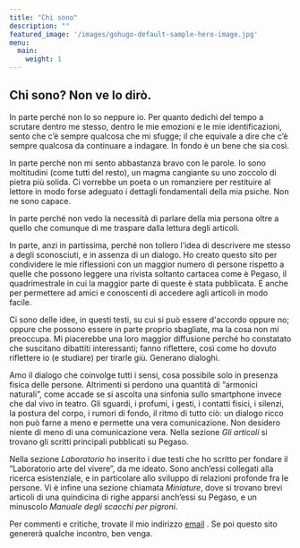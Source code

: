 ```yaml
---
title: "Chi sono"
description: ""
featured_image: '/images/gohugo-default-sample-hero-image.jpg'
menu:
  main:
    weight: 1
---
```

## Chi sono? Non ve lo dirò.

In parte perché non lo so neppure io. Per quanto dedichi del tempo a scrutare dentro me stesso, dentro le mie emozioni e le mie identificazioni, sento che c’è sempre qualcosa che mi sfugge; il che equivale a dire che c’è sempre qualcosa da continuare a indagare. In fondo è un bene che sia così.

In parte perché non mi sento abbastanza bravo con le parole. Io sono moltitudini (come tutti del resto), un magma cangiante su uno zoccolo di pietra più solida. Ci vorrebbe un poeta o un romanziere per restituire al lettore in modo forse adeguato i dettagli fondamentali della mia psiche. Non ne sono capace.

In parte perché non vedo la necessità di parlare della mia persona oltre a quello che comunque di me traspare dalla lettura degli articoli.

In parte, anzi in partissima, perché non tollero l’idea di descrivere me stesso a degli sconosciuti, e in assenza di un dialogo.
Ho creato questo sito per condividere le mie riflessioni con un maggior numero di persone rispetto a quelle che possono leggere una rivista soltanto cartacea come è Pegaso, il quadrimestrale in cui la maggior parte di queste è stata pubblicata. E anche per permettere ad amici e conoscenti di accedere agli articoli in modo facile.

Ci sono delle idee, in questi testi, su cui si può essere d'accordo oppure no; oppure che possono essere in parte proprio sbagliate, ma la cosa non mi preoccupa. Mi piacerebbe una loro maggior diffusione perché ho constatato che suscitano dibattiti interessanti; fanno riflettere, così come ho dovuto riflettere io (e studiare) per tirarle giù. Generano dialoghi.

Amo il dialogo che coinvolge tutti i sensi, cosa possibile solo in presenza fisica delle persone. Altrimenti si perdono una quantità di “armonici naturali”, come accade se si ascolta una sinfonia sullo smartphone invece che dal vivo in teatro. Gli sguardi, i profumi, i gesti, i contatti fisici, i silenzi, la postura del corpo, i rumori di fondo, il ritmo di tutto ciò: un dialogo ricco non può farne a meno e permette una vera comunicazione. Non desidero niente di meno di una comunicazione vera.
Nella sezione *Gli articoli* si trovano gli scritti principali pubblicati su Pegaso.

Nella sezione *Laboratorio* ho inserito i due testi che ho scritto per fondare il “Laboratorio arte del vivere”, da me ideato. Sono anch’essi collegati alla ricerca esistenziale, e in particolare allo sviluppo di relazioni profonde fra le persone.
Vi è infine una sezione chiamata *Miniature*, dove si trovano brevi articoli di una quindicina di righe apparsi anch’essi su Pegaso, e un minuscolo *Manuale degli scacchi per pigroni*.

Per commenti e critiche, trovate il mio indirizzo [email](mailto:info@lorenzoscarpelli.eu) . Se poi questo sito genererà qualche incontro, ben venga.

